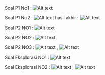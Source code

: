 Soal P1 No1 :  ![Alt text](image-1.png)

Soal P1 No2 :  ![Alt text](image-2.png)
                hasil akhir : ![Alt text](image-3.png)

Soal P2 NO1  :  ![Alt text](image-4.png)

Soal P2 NO2  :  ![Alt text](image-5.png)

Soal P2 NO3  :  ![Alt text](image-6.png) , ![Alt text](image-7.png)


Soal Eksplorasi NO1  :  ![Alt text](image-8.png)

Soal Eksplorasi NO2  :  ![Alt text](image-9.png) , ![Alt text](image-10.png)
